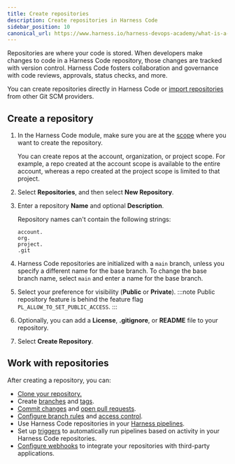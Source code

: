 ```yaml
---
title: Create repositories
description: Create repositories in Harness Code
sidebar_position: 10
canonical_url: https://www.harness.io/harness-devops-academy/what-is-a-code-repository
---
```


Repositories are where your code is stored. When developers make changes to code in a Harness Code repository, those changes are tracked with version control. Harness Code fosters collaboration and governance with code reviews, approvals, status checks, and more.

You can create repositories directly in Harness Code or [import repositories](./import-repo.md) from other Git SCM providers.

## Create a repository

1. In the Harness Code module, make sure you are at the [scope](/docs/platform/role-based-access-control/rbac-in-harness.md#permissions-hierarchy-scopes) where you want to create the repository.

   You can create repos at the account, organization, or project scope. For example, a repo created at the account scope is available to the entire account, whereas a repo created at the project scope is limited to that project.

2. Select **Repositories**, and then select **New Repository**.
3. Enter a repository **Name** and optional **Description**.

   Repository names can't contain the following strings:

   ```
   account.
   org.
   project.
   .git
   ```

4. Harness Code repositories are initialized with a `main` branch, unless you specify a different name for the base branch. To change the base branch name, select `main` and enter a name for the base branch.
5. Select your preference for visibility (**Public** or **Private**).
:::note
Public repository feature is behind the feature flag `PL_ALLOW_TO_SET_PUBLIC_ACCESS`. 
:::
6. Optionally, you can add a **License**, **.gitignore**, or **README** file to your repository.
7. Select **Create Repository**.

## Work with repositories

After creating a repository, you can:

* [Clone your repository.](../work-in-repos/clone-repos.md)
* Create [branches](../work-in-repos/branch.md) and [tags](../work-in-repos/tag.md).
* [Commit changes](../work-in-repos/commit.md) and [open pull requests](/docs/category/pull-requests).
* [Configure branch rules](./rules.md) and [access control](/docs/code-repository/get-started/onboarding-guide.md#manage-access).
* Use Harness Code repositories in your [Harness pipelines](../pipelines/codebase-from-harness-code.md).
* Set up [triggers](../pipelines/code-triggers.md) to automatically run pipelines based on activity in your Harness Code repositories.
* [Configure webhooks](./webhooks.md) to integrate your repositories with third-party applications.